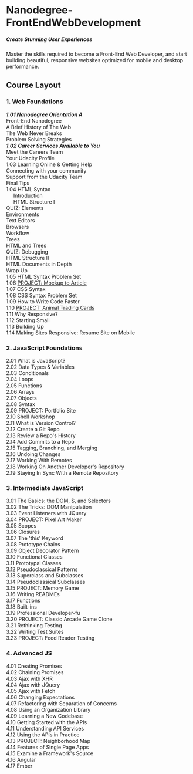 # Nanodegree-FrontEndWebDevelopment
##### Create Stunning User Experiences
Master the skills required to become a Front-End Web Developer, and start building beautiful, responsive websites optimized for mobile and desktop performance.



## Course Layout


### 1. Web Foundations 
  
  <em><strong> 1.01 Nanodegree Orientation A </em></strong>  
  Front-End Nanodegree  
  A Brief History of The Web  
  The Web Never Breaks  
  Problem Solving Strategies  
  <em><strong> 1.02 Career Services Available to You </em></strong>  
    Meet the Careers Team  
    Your Udacity Profile  
  1.03 Learning Online & Getting Help  
      Connecting with your community  
      Support from the Udacity Team  
      Final Tips  
  1.04 HTML Syntax  
      Introduction  
      HTML Structure I  
      QUIZ: Elements  
      Environments  
      Text Editors  
      Browsers  
      Workflow  
      Trees  
      HTML and Trees  
      QUIZ: Debugging  
      HTML Structure II  
      HTML Documents in Depth  
      Wrap Up  
  1.05 HTML Syntax Problem Set  
  1.06 [PROJECT: Mockup to Article](https://github.com/MarieLynneBlock/Nanodegree-FrontEndWebDevelopment/tree/master/Project%201%20-%20Mockup%20to%20Article)  
  1.07 CSS Syntax  
  1.08 CSS Syntax Problem Set  
  1.09 How to Write Code Faster  
  1.10 [PROJECT: Animal Trading Cards](https://github.com/MarieLynneBlock/Nanodegree-FrontEndWebDevelopment/tree/master/Project%202%20-%20Animal%20Trading%20Cards)  
  1.11 Why Responsive?  
  1.12 Starting Small  
  1.13 Building Up  
  1.14 Making Sites Responsive: Resume Site on Mobile  

   
### 2. JavaScript Foundations
2.01 What is JavaScript?  
2.02 Data Types & Variables  
2.03 Conditionals  
2.04 Loops  
2.05 Functions  
2.06 Arrays  
2.07 Objects  
2.08 Syntax  
2.09 PROJECT: Portfolio Site  
2.10 Shell Workshop  
2.11 What is Version Control?  
2.12 Create a Git Repo  
2.13 Review a Repo's History  
2.14 Add Commits to a Repo  
2.15 Tagging, Branching, and Merging  
2.16 Undoing Changes  
2.17 Working With Remotes  
2.18 Working On Another Developer's Repository  
2.19 Staying In Sync With a Remote Repository  

   
### 3. Intermediate JavaScript

3.01 The Basics: the DOM, $, and Selectors  
3.02 The Tricks: DOM Manipulation  
3.03 Event Listeners with JQuery  
3.04 PROJECT: Pixel Art Maker  
3.05 Scopes  
3.06 Closures  
3.07 The 'this' Keyword  
3.08 Prototype Chains  
3.09 Object Decorator Pattern  
3.10 Functional Classes  
3.11 Prototypal Classes  
3.12 Pseudoclassical Patterns  
3.13 Superclass and Subclasses  
3.14 Pseudoclassical Subclasses  
3.15 PROJECT: Memory Game  
3.16 Writing READMEs  
3.17 Functions  
3.18 Built-ins  
3.19 Professional Developer-fu  
3.20 PROJECT: Classic Arcade Game Clone  
3.21 Rethinking Testing  
3.22 Writing Test Suites  
3.23 PROJECT: Feed Reader Testing  


### 4. Advanced JS

4.01 Creating Promises  
4.02 Chaining Promises  
4.03 Ajax with XHR  
4.04 Ajax with JQuery  
4.05 Ajax with Fetch  
4.06 Changing Expectations  
4.07 Refactoring with Separation of Concerns  
4.08 Using an Organization Library  
4.09 Learning a New Codebase  
4.10 Getting Started with the APIs  
4.11 Understanding API Services  
4.12 Using the APIs in Practice  
4.13 PROJECT: Neighborhood Map  
4.14 Features of Single Page Apps  
4.15 Examine a Framework's Source  
4.16 Angular  
4.17 Ember  
